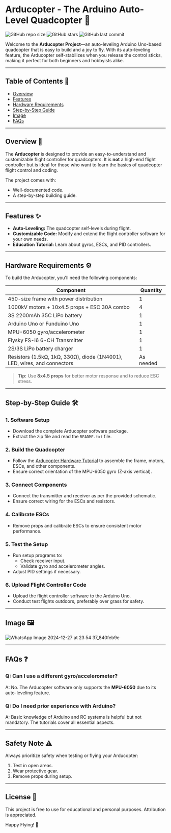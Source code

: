 # Arducopter - The Arduino Auto-Level Quadcopter 🚁

![GitHub repo size](https://img.shields.io/github/repo-size/i-akb25/ARDUCOPTER?color=ff69b4&style=flat-square) ![GitHub stars](https://img.shields.io/github/stars/i-akb25/ARDUCOPTER?style=social) ![GitHub last commit](https://img.shields.io/github/last-commit/i-akb25/ARDUCOPTER?color=ff69b4&style=flat-square) 

Welcome to the **Arducopter Project**—an auto-leveling Arduino Uno-based quadcopter that is easy to build and a joy to fly. With its auto-leveling feature, the Arducopter self-stabilizes when you release the control sticks, making it perfect for both beginners and hobbyists alike.

---

## Table of Contents 📜
- [Overview](#overview)
- [Features](#features)
- [Hardware Requirements](#hardware-requirements)
- [Step-by-Step Guide](#step-by-step-guide)
- [Image](#image)
- [FAQs](#faqs)

---

## Overview 🌟
The **Arducopter** is designed to provide an easy-to-understand and customizable flight controller for quadcopters. It is **not** a high-end flight controller but is ideal for those who want to learn the basics of quadcopter flight control and coding.

The project comes with:
- Well-documented code.
- A step-by-step building guide.

---

## Features ✨
- **Auto-Leveling:** The quadcopter self-levels during flight.
- **Customizable Code:** Modify and extend the flight controller software for your own needs.
- **Education Tutorial:** Learn about gyros, ESCs, and PID controllers.

---

## Hardware Requirements ⚙️
To build the Arducopter, you'll need the following components:

| Component                        | Quantity |
|----------------------------------|----------|
| 450-size frame with power distribution | 1 |
| 1000kV motors + 10x4.5 props + ESC 30A combo | 4 |
| 3S 2200mAh 35C LiPo battery     | 1 |
| Arduino Uno or Funduino Uno     | 1 |
| MPU-6050 gyro/accelerometer      | 1 |
| Flysky FS-i6 6-CH Transmitter   | 1 |
| 2S/3S LiPo battery charger       | 1 |
| Resistors (1.5kΩ, 1kΩ, 330Ω), diode (1N4001), LED, wires, and connectors | As needed |

> **Tip:** Use **8x4.5 props** for better motor response and to reduce ESC stress.

---

## Step-by-Step Guide 🛠️

### 1. **Software Setup**
- Download the complete Arducopter software package.
- Extract the zip file and read the `README.txt` file.

### 2. **Build the Quadcopter**
- Follow the [Arducopter Hardware Tutorial](#) to assemble the frame, motors, ESCs, and other components.
- Ensure correct orientation of the MPU-6050 gyro (Z-axis vertical).

### 3. **Connect Components**
- Connect the transmitter and receiver as per the provided schematic.
- Ensure correct wiring for the ESCs and resistors.

### 4. **Calibrate ESCs**
- Remove props and calibrate ESCs to ensure consistent motor performance.

### 5. **Test the Setup**
- Run setup programs to:
  - Check receiver input.
  - Validate gyro and accelerometer angles.
- Adjust PID settings if necessary.

### 6. **Upload Flight Controller Code**
- Upload the flight controller software to the Arduino Uno.
- Conduct test flights outdoors, preferably over grass for safety.

---

## Image 🖼️

![WhatsApp Image 2024-12-27 at 23 54 37_840feb9e](https://github.com/user-attachments/assets/3aee403e-c68a-483e-8664-b446a79c5e54)


---

## FAQs ❓
### Q: Can I use a different gyro/accelerometer?
A: No. The Arducopter software only supports the **MPU-6050** due to its auto-leveling feature.

### Q: Do I need prior experience with Arduino?
A: Basic knowledge of Arduino and RC systems is helpful but not mandatory. The tutorials cover all essential aspects.

---

## Safety Note ⚠️
Always prioritize safety when testing or flying your Arducopter:
1. Test in open areas.
2. Wear protective gear.
3. Remove props during setup.

---

## License 📄
This project is free to use for educational and personal purposes. Attribution is appreciated.

Happy Flying! 🚀
